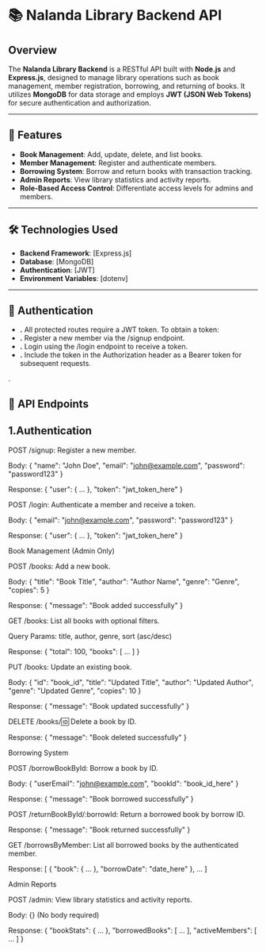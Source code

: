 # 📚 Nalanda Library Backend API

## Overview

The **Nalanda Library Backend** is a RESTful API built with **Node.js** and **Express.js**, designed to manage library operations such as book management, member registration, borrowing, and returning of books. It utilizes **MongoDB** for data storage and employs **JWT (JSON Web Tokens)** for secure authentication and authorization.

---

## 🚀 Features

- **Book Management**: Add, update, delete, and list books.
- **Member Management**: Register and authenticate members.
- **Borrowing System**: Borrow and return books with transaction tracking.
- **Admin Reports**: View library statistics and activity reports.
- **Role-Based Access Control**: Differentiate access levels for admins and members.

---

## 🛠️ Technologies Used

- **Backend Framework**: [Express.js]
- **Database**: [MongoDB]
- **Authentication**: [JWT]
- **Environment Variables**: [dotenv]

---


## 🔐 Authentication

- **.**  All protected routes require a JWT token. To obtain a token:
- **.**  Register a new member via the /signup endpoint.
- **.** Login using the /login endpoint to receive a token.
- **.**  Include the token in the Authorization header as a Bearer token for subsequent requests.


.

## 📌 API Endpoints
## 1.Authentication

POST /signup: Register a new member.

Body: { "name": "John Doe", "email": "john@example.com", "password": "password123" }

Response: { "user": { ... }, "token": "jwt_token_here" }

POST /login: Authenticate a member and receive a token.

Body: { "email": "john@example.com", "password": "password123" }

Response: { "user": { ... }, "token": "jwt_token_here" }

Book Management (Admin Only)

POST /books: Add a new book.

Body: { "title": "Book Title", "author": "Author Name", "genre": "Genre", "copies": 5 }

Response: { "message": "Book added successfully" }

GET /books: List all books with optional filters.

Query Params: title, author, genre, sort (asc/desc)

Response: { "total": 100, "books": [ ... ] }

PUT /books: Update an existing book.

Body: { "id": "book_id", "title": "Updated Title", "author": "Updated Author", "genre": "Updated Genre", "copies": 10 }

Response: { "message": "Book updated successfully" }

DELETE /books/:id: Delete a book by ID.

Response: { "message": "Book deleted successfully" }

Borrowing System

POST /borrowBookById: Borrow a book by ID.

Body: { "userEmail": "john@example.com", "bookId": "book_id_here" }

Response: { "message": "Book borrowed successfully" }

POST /returnBookById/:borrowId: Return a borrowed book by borrow ID.

Response: { "message": "Book returned successfully" }

GET /borrowsByMember: List all borrowed books by the authenticated member.

Response: [ { "book": { ... }, "borrowDate": "date_here" }, ... ]

Admin Reports

POST /admin: View library statistics and activity reports.

Body: {} (No body required)

Response: { "bookStats": { ... }, "borrowedBooks": [ ... ], "activeMembers": [ ... ] }
